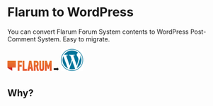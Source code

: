 # Flarum to WordPress

You can convert Flarum Forum System contents to WordPress Post-Comment System. Easy to migrate.

<img src="flarum.svg" width="100" /> :arrow_right: <img src="wordpress.svg" width="50" />

## Why?


